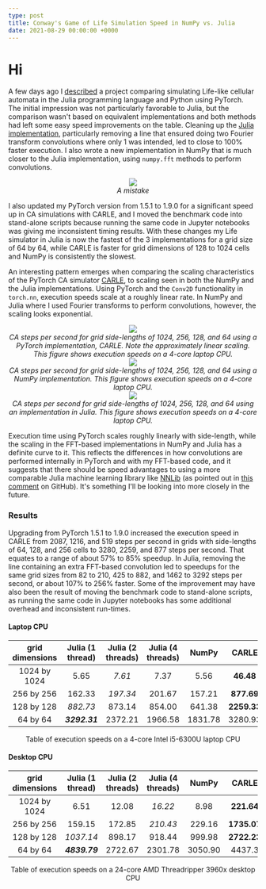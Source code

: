```yaml
---
type: post
title: Conway's Game of Life Simulation Speed in NumPy vs. Julia
date: 2021-08-29 00:00:00 +0000
---
```


# Hi

A few days ago I [descr](https://rivesunder.github.io/SortaSota/2021/08/24/life_in_julia.html)[ibed](https://medium.com/sorta-sota/life-like-execution-speeds-with-julia-and-pytorch-b86c91278dc4?sk=8d5aec7e2a322fedf93a0ca7c6ca79c6) a project comparing simulating Life-like cellular automata in the Julia programming language and Python using PyTorch. The initial impression was not particularly favorable to Julia, but the comparison wasn't based on equivalent implementations and both methods had left some easy speed improvements on the table. Cleaning up the [Julia implementation](https://github.com/riveSunder/life_like/blob/master/src/life_like.jl), particularly removing a line that ensured doing two Fourier transform convolutions where only 1 was intended, led to close to 100% faster execution. I also wrote a new implementation in NumPy that is much closer to the Julia implementation, using `numpy.fft` methods to perform convolutions. 

<div align="center">
<img src="/SortaSota/assets/life_like/julia_ft_convolve.png"> 
<br>
<em>A mistake</em> 
</div>

I also updated my PyTorch version from 1.5.1 to 1.9.0 for a significant speed up in CA simulations with CARLE, and I moved the benchmark code into stand-alone scripts because running the same code in Jupyter notebooks was giving me inconsistent timing results. With these changes my Life simulator in Julia is now the fastest of the 3 implementations for a grid size of 64 by 64, while CARLE is faster for grid dimensions of 128 to 1024 cells and NumPy is consistently the slowest. 

An interesting pattern emerges when comparing the scaling characteristics of the PyTorch CA simulator [CARLE](https://github.com/rivesunder/carle), to scaling seen in both the NumPy and the Julia implementations. Using PyTorch and the `Conv2D` functionality in `torch.nn`, execution speeds scale at a roughly linear rate. In NumPy and Julia where I used Fourier transforms to perform convolutions, however, the scaling looks exponential. 

<div align="center">
<img src="/SortaSota/assets/life_like/carle_speed.png"> 
<br>
<em>CA steps per second for grid side-lengths of 1024, 256, 128, and 64 using a PyTorch implementation, CARLE. Note the approximately linear scaling. This figure shows execution speeds on a 4-core laptop CPU.</em> 
</div>

<div align="center">
<img src="/SortaSota/assets/life_like/numpy_speed.png"> 
<br>
<em>CA steps per second for grid side-lengths of 1024, 256, 128, and 64 using a NumPy implementation. This figure shows execution speeds on a 4-core laptop CPU.</em> 
</div>

<div align="center">
<img src="/SortaSota/assets/life_like/julia_speed.png"> 
<br>
<em>CA steps per second for grid side-lengths of 1024, 256, 128, and 64 using an implementation in Julia. This figure shows execution speeds on a 4-core laptop CPU.</em> 
</div>

Execution time using PyTorch scales roughly linearly with side-length, while the scaling in the FFT-based implementations in NumPy and Julia has a definite curve to it. This reflects the differences in how convolutions are performed internally in PyTorch and with my FFT-based code, and it suggests that there should be speed advantages to using a more comparable Julia machine learning library like [NNLib](https://github.com/FluxML/NNlib.jl/) (as pointed out in [this comment](https://github.com/riveSunder/life_like/issues/1) on GitHub). It's something I'll be looking into more closely in the future. 

### Results

Upgrading from PyTorch 1.5.1 to 1.9.0 increased the execution speed in CARLE from 2087, 1216, and 519 steps per second in grids with side-lengths of 64, 128, and 256 cells to 3280, 2259, and 877 steps per second. That equates to a range of about 57% to 85% speedup. In Julia, removing the line containing an extra FFT-based convolution led to speedups for the same grid sizes from 82 to 210, 425 to 882, and 1462 to 3292 steps per second, or about 107% to 256% faster. Some of the improvement may have also been the result of moving the benchmark code to stand-alone scripts, as running the same code in Jupyter notebooks has some additional overhead and inconsistent run-times. 

#### Laptop CPU

| grid dimensions | Julia (1 thread)  | Julia (2 threads)  | Julia (4 threads)  |  NumPy  | CARLE       | units        |
|:---------------:|:-----------------:|:------------------:|:------------------:|:-------:|:-----------:|:------------:|
| 1024 by 1024    | 5.65              | _7.61_             | 7.37               | 5.56    | **46.48**   | steps/second |
| 256 by 256      | 162.33            | _197.34_           | 201.67             | 157.21  | **877.69**  | steps/second |
| 128 by 128      | _882.73_          | 873.14             | 854.00             | 641.38  | **2259.33** | steps/second |
| 64 by 64        | _**3292.31**_     | 2372.21            | 1966.58            | 1831.78 | 3280.93     | steps/second |

<div align="center">
Table of execution speeds on a 4-core Intel i5-6300U laptop CPU 
</div>

#### Desktop CPU

| grid dimensions | Julia (1 thread)  | Julia (2 threads)  | Julia (4 threads)  |  NumPy  | CARLE       | units        |
|:---------------:|:-----------------:|:------------------:|:------------------:|:-------:|:-----------:|:------------:|
| 1024 by 1024    | 6.51              | 12.08              | _16.22_            | 8.98    | **221.64**  | steps/second |
| 256 by 256      | 159.15            | 172.85             | _210.43_           | 229.16  | **1735.07** | steps/second |
| 128 by 128      | _1037.14_         | 898.17             | 918.44             | 999.98  | **2722.23** | steps/second |
| 64 by 64        | _**4839.79**_     | 2722.67            | 2301.78            | 3050.90 | 4437.3      | steps/second |

<div align="center">
Table of execution speeds on a 24-core AMD Threadripper 3960x desktop CPU 
</div>
